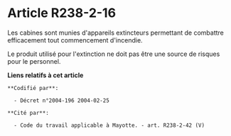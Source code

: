# Article R238-2-16

Les cabines sont munies d'appareils extincteurs permettant de combattre efficacement tout commencement d'incendie.

Le produit utilisé pour l'extinction ne doit pas être une source de risques pour le personnel.

**Liens relatifs à cet article**

	**Codifié par**:

	  - Décret n°2004-196 2004-02-25

	**Cité par**:

	  - Code du travail applicable à Mayotte. - art. R238-2-42 (V)
